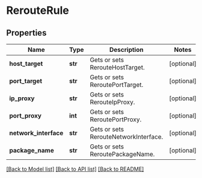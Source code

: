 # RerouteRule

## Properties
Name | Type | Description | Notes
------------ | ------------- | ------------- | -------------
**host_target** | **str** | Gets or sets RerouteHostTarget. | [optional] 
**port_target** | **str** | Gets or sets ReroutePortTarget. | [optional] 
**ip_proxy** | **str** | Gets or sets RerouteIpProxy. | [optional] 
**port_proxy** | **int** | Gets or sets ReroutePortProxy. | [optional] 
**network_interface** | **str** | Gets or sets RerouteNetworkInterface. | [optional] 
**package_name** | **str** | Gets or sets ReroutePackageName. | [optional] 

[[Back to Model list]](../README.md#documentation-for-models) [[Back to API list]](../README.md#documentation-for-api-endpoints) [[Back to README]](../README.md)



